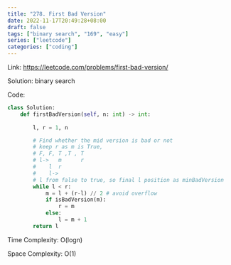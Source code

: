 ```yaml
---
title: "278. First Bad Version"
date: 2022-11-17T20:49:28+08:00
draft: false
tags: ["binary search", "169", "easy"]
series: ["leetcode"]
categories: ["coding"]
---
```


Link: https://leetcode.com/problems/first-bad-version/

Solution: binary search

Code:
```python
class Solution:
    def firstBadVersion(self, n: int) -> int:
        
        l, r = 1, n

        # Find whether the mid version is bad or not
        # keep r as m is True,
        # F, F, T ,T , T
        # l->   m      r
        #    l  r
        #    l->
        # l from false to true, so final l position as minBadVersion
        while l < r:
            m = l + (r-l) // 2 # avoid overflow
            if isBadVersion(m):
                r = m 
            else:
                l = m + 1
        return l
```

Time Complexity: O(logn)

Space Complexity: O(1)
